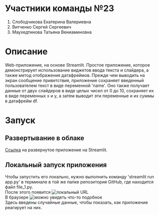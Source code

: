 # Участники команды №23
1. Слободчикова Екатерина Валериевна 
2. Витченко Сергей Сергеевич 
3. Маухедтинова Татьяна Вениаминовна
# Описание
Web-приложение, на основе Streamlit. Простое приложение, которое демонстрирует использование виджетов ввода текста и слайдера, а также метод отображения датафреймов. Прежде чем выводить на экран сообщение приветствия, приложение сохраняет введенный пользователем текст в виде переменной 'name'. Оно также получает данные от двух слайдеров в виде целых чисел от 0 до 10, сохраняет их в виде переменных x и y, а затем выводит эти переменные и их суммы в датафрейм df.
# Запуск
## Развертывание в облаке
[Ссылка](https://tatiana302-lesson-2-file-1-0bngk5.streamlit.app) на развернутое приложение на Streamlit.
## Локальный запуск приложения
Чтобы запустить его локально, нужно выполнить команду 'streamlit run app.py' в терминале в той же папке репозитория GitHub, где находится файл file_1.py.  
После этого появится ![локальный URL](/images/primer_1.jpg)  
В браузере ![можно увидеть что-то подобное](/images/primer_2.jpg)  
Здесь введены случайные данные, чтобы показать, как приложение реагирует на них.
